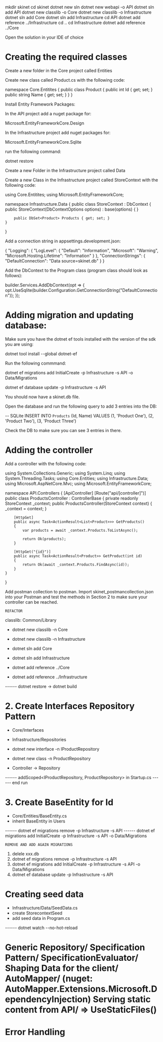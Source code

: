 
mkdir skinet
cd skinet
dotnet new sln
dotnet new webapi -o API
dotnet sln add API
dotnet new classlib -o Core
dotnet new classlib -o Infrastructure
dotnet sln add Core
dotnet sln add Infrastructure
cd API
dotnet add reference ../Infrastructure
cd ..
cd Infrastructure
dotnet add reference ../Core

Open the solution in your IDE of choice

Creating the required classes
=============================

Create a new folder in the Core project called Entities

Create new class called Product.cs with the following code:

namespace Core.Entitites
{
    public class Product
    {
        public int Id { get; set; }
        public string Name { get; set; }
    }
}

Install Entity Framework Packages:

In the API project add a nuget package for:

Microsoft.EntityFrameworkCore.Design

In the Infrastructure project add nuget packages for:

Microsoft.EntityFrameworkCore.Sqlite

run the following command:

dotnet restore

Create a new Folder in the Infrastructure project called Data

Create a new Class in the Infrastructure project called StoreContext with the following code:

using Core.Entitites;
using Microsoft.EntityFrameworkCore;

namespace Infrastructure.Data
{
    public class StoreContext : DbContext
    {
        public StoreContext(DbContextOptions<StoreContext> options) : base(options)
        {
        }

        public DbSet<Product> Products { get; set; }
    }
}

Add a connection string in appsettings.development.json:

{
  "Logging": {
    "LogLevel": {
      "Default": "Information",
      "Microsoft": "Warning",
      "Microsoft.Hosting.Lifetime": "Information"
    }
  },
  "ConnectionStrings": {
    "DefaultConnection": "Data source=skinet.db"
  }
}

Add the DbContext to the Program class (program class should look as follows):

builder.Services.AddDbContext<StoreContext>(opt =>
{
    opt.UseSqlite(builder.Configuration.GetConnectionString("DefaultConnection"));
});

Adding migration and updating database:
======================================

Make sure you have the dotnet ef tools installed with the version of the sdk you are using:

dotnet tool install --global dotnet-ef

Run the following commmand:

dotnet ef migrations add InitialCreate -p Infrastructure -s API -o Data/Migrations

dotnet ef database update -p Infrastructure -s API

You should now have a skinet.db file.

Open the database and run the following query to add 3 entries into the DB:

-- SQLite
INSERT INTO `Products` (Id, Name)
VALUES (1, 'Product One'), (2, 'Product Two'), (3, 'Product Three')

Check the DB to make sure you can see 3 entries in there.

Adding the controller
=====================


Add a controller with the following code:


using System.Collections.Generic;
using System.Linq;
using System.Threading.Tasks;
using Core.Entities;
using Infrastructure.Data;
using Microsoft.AspNetCore.Mvc;
using Microsoft.EntityFrameworkCore;

namespace API.Controllers
{
    [ApiController]
    [Route("api/[controller]")]
    public class ProductsController : ControllerBase
    {
        private readonly StoreContext _context;
        public ProductsController(StoreContext context)
        {
            _context = context;
        }

        [HttpGet]
        public async Task<ActionResult<List<Product>>> GetProducts()
        {
            var products = await _context.Products.ToListAsync();

            return Ok(products);
        }

        [HttpGet("{id}")]
        public async Task<ActionResult<Product>> GetProduct(int id)
        {
            return Ok(await _context.Products.FindAsync(id));
        }
    }
}


Add postman collection to postman.   Import skinet_postmancollection.json into your Postman and test the methods in Section 2 to make sure your controller can be reached. 

```
REFACTOR
```
classlib: Common/Library   
- dotnet new classlib -n Core
- dotnet new classlib -n Infrastructure

- dotnet sln add Core
- dotnet sln add Infrastructure

- dotnet add reference ../Core
- dotnet add reference ../Infrastructure

------ dotnet restore -> dotnet build

# 2. Create Interfaces Repository Pattern

- Core/Interfaces
- Infrastructure/Repositories

- dotnet new interface -n IProductRepository
- dotnet new class -n ProductRepository

- Controller -> Repository

------ addScoped<IProductRepository, ProductRepository> in Startup.cs
------ end run

# 3. Create BaseEntity for Id
- Core/Entities/BaseEntity.cs
- inherit BaseEntity in Users

------ dotnet ef migrations remove -p Infrastructure -s API
------ dotnet ef migrations add InitialCreate -p Infrastructure -s API -o Data/Migrations



```
REMOVE AND ADD AGAIN MIGRATIONS
```
1. delele xxx.db
2. dotnet ef migrations remove -p Infrastructure -s API
3. dotnet ef migrations add InitialCreate -p Infrastructure -s API -o Data/Migrations
4. dotnet ef database update -p Infrastructure -s API

Creating seed data
=============================
- Infrastructure/Data/SeedData.cs
- create StorecontextSeed
- add seed data in Program.cs

------ dotnet watch --no-hot-reload

Generic Repository/
Specification Pattern/
SpecificationEvaluator/
Shaping Data for the client/
AutoMapper/   (nuget: AutoMapper.Extensions.Microsoft.DependencyInjection)
Serving static content from API/ => UseStaticFiles()
=============================



Error Handling
=============================
